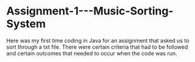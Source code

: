 # Assignment-1---Music-Sorting-System

Here was my first time coding in Java for an assignment that asked us to sort through a txt file.
There were certain criteria that had to be followed and certain outcomes that needed to occur when the code was run.
